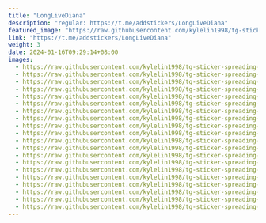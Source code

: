 ```yaml
---
title: "LongLiveDiana"
description: "regular: https://t.me/addstickers/LongLiveDiana"
featured_image: "https://raw.githubusercontent.com/kylelin1998/tg-sticker-spreading-worldwide-images/main/img/9dc63d55-22a8-43e9-8ad9-36f2785a180e.jpg"
link: "https://t.me/addstickers/LongLiveDiana"
weight: 3
date: 2024-01-16T09:29:14+08:00
images:
  - https://raw.githubusercontent.com/kylelin1998/tg-sticker-spreading-worldwide-images/main/img/9dc63d55-22a8-43e9-8ad9-36f2785a180e.jpg
  - https://raw.githubusercontent.com/kylelin1998/tg-sticker-spreading-worldwide-images/main/img/43403158-5a8e-4700-a372-71fb186fab76.jpg
  - https://raw.githubusercontent.com/kylelin1998/tg-sticker-spreading-worldwide-images/main/img/36fb79d8-7c55-473c-8072-0bb0b0d014d5.jpg
  - https://raw.githubusercontent.com/kylelin1998/tg-sticker-spreading-worldwide-images/main/img/9c039257-9e67-4beb-bd45-1d63f66456ff.jpg
  - https://raw.githubusercontent.com/kylelin1998/tg-sticker-spreading-worldwide-images/main/img/2aaf44b3-fe60-4d10-aada-9d2d7ba8cb2f.jpg
  - https://raw.githubusercontent.com/kylelin1998/tg-sticker-spreading-worldwide-images/main/img/1fd63306-d31b-45c2-9134-3f15ed71d8de.jpg
  - https://raw.githubusercontent.com/kylelin1998/tg-sticker-spreading-worldwide-images/main/img/10c00aaa-733a-4c8b-816c-c8839f154c4b.jpg
  - https://raw.githubusercontent.com/kylelin1998/tg-sticker-spreading-worldwide-images/main/img/b991ba90-1b0f-4863-9fe6-16ce8ff43eba.jpg
  - https://raw.githubusercontent.com/kylelin1998/tg-sticker-spreading-worldwide-images/main/img/3364bc38-0cbc-4c21-93ff-f56f9327798b.jpg
  - https://raw.githubusercontent.com/kylelin1998/tg-sticker-spreading-worldwide-images/main/img/3e70d76a-366f-40f2-820c-bb9319379d4f.jpg
  - https://raw.githubusercontent.com/kylelin1998/tg-sticker-spreading-worldwide-images/main/img/42262c16-2ea9-402e-8782-2c1611175fec.jpg
  - https://raw.githubusercontent.com/kylelin1998/tg-sticker-spreading-worldwide-images/main/img/d1b2b815-0ee5-4365-8347-3de2e3918d08.jpg
  - https://raw.githubusercontent.com/kylelin1998/tg-sticker-spreading-worldwide-images/main/img/81e8cd48-41a5-4f2b-9df8-a187d4674fc0.jpg
  - https://raw.githubusercontent.com/kylelin1998/tg-sticker-spreading-worldwide-images/main/img/943eabf8-8a7d-4c2b-a6b9-10d31d599d26.jpg
  - https://raw.githubusercontent.com/kylelin1998/tg-sticker-spreading-worldwide-images/main/img/4ce62811-b537-423a-aa04-c6dc484fafb7.jpg
  - https://raw.githubusercontent.com/kylelin1998/tg-sticker-spreading-worldwide-images/main/img/a6748aa3-d634-446b-a372-6be5ff05927a.jpg
  - https://raw.githubusercontent.com/kylelin1998/tg-sticker-spreading-worldwide-images/main/img/29546aaf-a02b-4760-8729-32d134d61f89.jpg
  - https://raw.githubusercontent.com/kylelin1998/tg-sticker-spreading-worldwide-images/main/img/1f2491be-24af-42a5-8cca-e2b3d271b249.jpg
  - https://raw.githubusercontent.com/kylelin1998/tg-sticker-spreading-worldwide-images/main/img/0deb63e0-8f28-4166-b597-fb94f892e015.jpg
  - https://raw.githubusercontent.com/kylelin1998/tg-sticker-spreading-worldwide-images/main/img/0be2fcea-b176-4cfb-b174-753631bd15ff.jpg
---
```

